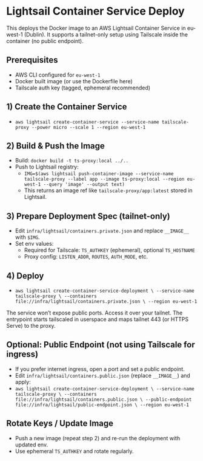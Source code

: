 # Lightsail Container Service Deploy

This deploys the Docker image to an AWS Lightsail Container Service in eu-west-1 (Dublin). It supports a tailnet-only setup using Tailscale inside the container (no public endpoint).

## Prerequisites
- AWS CLI configured for `eu-west-1`
- Docker built image (or use the Dockerfile here)
- Tailscale auth key (tagged, ephemeral recommended)

## 1) Create the Container Service
- `aws lightsail create-container-service --service-name tailscale-proxy --power micro --scale 1 --region eu-west-1`

## 2) Build & Push the Image
- Build: `docker build -t ts-proxy:local ../..`
- Push to Lightsail registry:
  - `IMG=$(aws lightsail push-container-image --service-name tailscale-proxy --label app --image ts-proxy:local --region eu-west-1 --query 'image' --output text)`
  - This returns an image ref like `tailscale-proxy/app:latest` stored in Lightsail.

## 3) Prepare Deployment Spec (tailnet-only)
- Edit `infra/lightsail/containers.private.json` and replace `__IMAGE__` with `$IMG`.
- Set env values:
  - Required for Tailscale: `TS_AUTHKEY` (ephemeral), optional `TS_HOSTNAME`
  - Proxy config: `LISTEN_ADDR`, `ROUTES`, `AUTH_MODE`, etc.

## 4) Deploy
- `aws lightsail create-container-service-deployment \
    --service-name tailscale-proxy \
    --containers file://infra/lightsail/containers.private.json \
    --region eu-west-1`

The service won’t expose public ports. Access it over your tailnet. The entrypoint starts tailscaled in userspace and maps tailnet 443 (or HTTPS Serve) to the proxy.

## Optional: Public Endpoint (not using Tailscale for ingress)
- If you prefer internet ingress, open a port and set a public endpoint.
- Edit `infra/lightsail/containers.public.json` (replace `__IMAGE__`) and apply:
- `aws lightsail create-container-service-deployment \
    --service-name tailscale-proxy \
    --containers file://infra/lightsail/containers.public.json \
    --public-endpoint file://infra/lightsail/public-endpoint.json \
    --region eu-west-1`

## Rotate Keys / Update Image
- Push a new image (repeat step 2) and re-run the deployment with updated env.
- Use ephemeral `TS_AUTHKEY` and rotate regularly.

